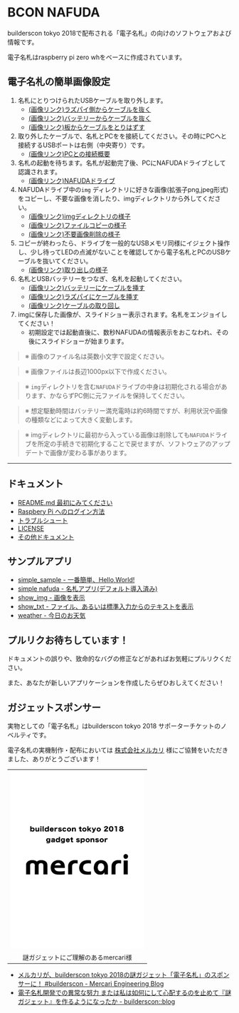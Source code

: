 BCON NAFUDA
======

builderscon tokyo 2018で配布される「電子名札」の向けのソフトウェアおよび情報です。

電子名札はraspberry pi zero whをベースに作成されています。


## 電子名札の簡単画像設定

1. 名札にとりつけられたUSBケーブルを取り外します。
    - [(画像リンク)ラズパイ側からケーブルを抜く](docs/assets/connect_center_usb_port_before.jpg)
    - [(画像リンク)バッテリーからケーブルを抜く](docs/assets/plugin_usb_battery.jpg)
    - [(画像リンク)板からケーブルをとりはずす](docs/assets/detach_cable.jpg)
2. 取り外したケーブルで、名札とPCをを接続してください。その時にPCへと接続するUSBポートは右側（中央寄り）です。
    - [(画像リンク)PCとの接続概要](docs/assets/connect_nafuda_to_pc.jpg)
3. 名札の起動を待ちます。名札が起動完了後、PCにNAFUDAドライブとして認識されます。
    - [(画像リンク)NAFUDAドライブ](docs/assets/nafuda_drive.jpg)
4. NAFUDAドライブ中の`img` ディレクトリに好きな画像(拡張子png,jpeg形式)をコピーし、不要な画像を消したり、imgディレクトリから外してください。
    - [(画像リンク)imgディレクトリの様子](docs/assets/nafuda_drive_img_dir.jpg)
    - [(画像リンク)ファイルコピーの様子](docs/assets/img_copy.jpg)
    - [(画像リンク)不要画像削除の様子](docs/assets/delete_img.jpg)
5. コピーが終わったら、ドライブを一般的なUSBメモリ同様にイジェクト操作し、少し待ってLEDの点滅がないことを確認してから電子名札とPCのUSBケーブルを抜いてください。
    - [(画像リンク)取り出しの様子](docs/assets/eject_nafuda.jpg)
6. 名札とUSBバッテリーをつなぎ、名札を起動してください。
    - [(画像リンク)バッテリーにケーブルを挿す](docs/assets/plugin_usb_battery.jpg)
    - [(画像リンク)ラズパイにケーブルを挿す](docs/assets/connect_center_usb_port_before.jpg)
    - [(画像リンク)ケーブルの取り回し](docs/assets/back_image.jpg)
7. imgに保存した画像が、スライドショー表示されます。名札をエンジョイしてください！
    - 初期設定では起動直後に、数秒NAFUDAの情報表示をおこなわれ、その後にスライドショーが始まります。

> ※ 画像のファイル名は英数小文字で設定ください。

> ※ 画像ファイルは長辺1000px以下で作成ください。

> ※ `img`ディレクトリを含む`NAFUDA`ドライブの中身は初期化される場合があります、かならずPC側に元ファイルを保持してください。

> ※ 想定駆動時間はバッテリー満充電時は約6時間ですが、利用状況や画像の種類などによって大きく変動します。

> ※ imgディレクトリに最初から入っている画像は削除しても`NAFUDA`ドライブを所定の手続きで初期化することで戻せますが、ソフトウェアのアップデートで画像が変わる事があります。

***


## ドキュメント

- [README.md 最初にみてください](docs/README.md)
- [Raspbery Pi へのログイン方法](docs/HOW_TO_LOGIN.md)
- [トラブルシュート](docs/TROUBLESHOOT.md)
- [LICENSE](docs/LICENSE.md)
- [その他ドキュメント](docs/)


## サンプルアプリ

- [simple_sample - 一番簡単、Hello,World!](simple_sample/README.md)
- [simple nafuda - 名札アプリ(デフォルト導入済み)](simple_nafuda/)
- [show_img - 画像を表示](show_img/)
- [show_txt - ファイル、あるいは標準入力からのテキストを表示](show_txt/)
- [weather - 今日のお天気](weather/)


## プルリクお待ちしています！

ドキュメントの誤りや、致命的なバグの修正などがあればお気軽にプルリクください。

また、あなたが新しいアプリケーションを作成したらぜひおしえてください！


## ガジェットスポンサー

実物としての「電子名札」はbuilderscon tokyo 2018 サポーターチケットのノベルティです。

電子名札の実機制作・配布においては [株式会社メルカリ](https://about.mercari.com/) 様にご協賛をいただきました、ありがとうございます！

||
|:---:|
| ![mercari](bootup/virtual_sd_builder/skel/img/gadget_sponsor_mercari.png) |
|謎ガジェットにご理解のあるmercari様|


- [メルカリが、builderscon tokyo 2018の謎ガジェット「電子名札」のスポンサーに！ \#builderscon \- Mercari Engineering Blog](https://tech.mercari.com/entry/2018/08/14/120000)
- [電子名札開発での異常な努力 または私は如何にして心配するのを止めて『謎ガジェット』を作るようになったか \- builderscon::blog](https://blog.builderscon.io/entry/2018/08/09/100000)

